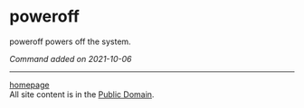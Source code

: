 # poweroff
poweroff powers off the system.

*Command added on 2021-10-06*

---

[homepage](../index.html)\
All site content is in the [Public Domain](http://unlicense.org/).
